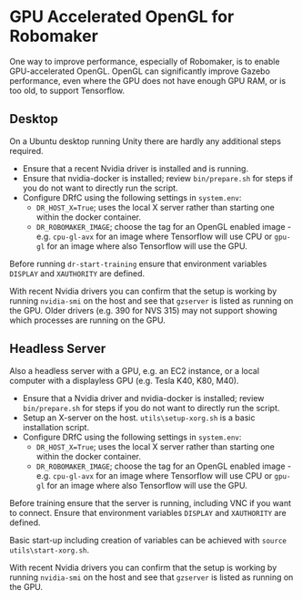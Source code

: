 # GPU Accelerated OpenGL for Robomaker

One way to improve performance, especially of Robomaker, is to enable GPU-accelerated OpenGL. OpenGL can significantly improve Gazebo performance, even where the GPU does not have enough GPU RAM, or is too old, to support Tensorflow.

## Desktop 

On a Ubuntu desktop running Unity there are hardly any additional steps required.

* Ensure that a recent Nvidia driver is installed and is running.
* Ensure that nvidia-docker is installed; review `bin/prepare.sh` for steps if you do not want to directly run the script.
* Configure DRfC using the following settings in `system.env`:
    * `DR_HOST_X=True`; uses the local X server rather than starting one within the docker container.
    * `DR_ROBOMAKER_IMAGE`; choose the tag for an OpenGL enabled image - e.g. `cpu-gl-avx` for an image where Tensorflow will use CPU or `gpu-gl` for an image where also Tensorflow will use the GPU.

Before running `dr-start-training` ensure that environment variables `DISPLAY` and `XAUTHORITY` are defined.

With recent Nvidia drivers you can confirm that the setup is working by running `nvidia-smi` on the host and see that `gzserver` is listed as running on the GPU. Older drivers (e.g. 390 for NVS 315) may not support showing which processes are running on the GPU.

## Headless Server

Also a headless server with a GPU, e.g. an EC2 instance, or a local computer with a displayless GPU (e.g. Tesla K40, K80, M40).

* Ensure that a Nvidia driver and nvidia-docker is installed; review `bin/prepare.sh` for steps if you do not want to directly run the script.
* Setup an X-server on the host. `utils\setup-xorg.sh` is a basic installation script.
* Configure DRfC using the following settings in `system.env`:
    * `DR_HOST_X=True`; uses the local X server rather than starting one within the docker container.
    * `DR_ROBOMAKER_IMAGE`; choose the tag for an OpenGL enabled image - e.g. `cpu-gl-avx` for an image where Tensorflow will use CPU or `gpu-gl` for an image where also Tensorflow will use the GPU.

Before training ensure that the server is running, including VNC if you want to connect. Ensure that environment variables `DISPLAY` and `XAUTHORITY` are defined.

Basic start-up including creation of variables can be achieved with `source utils\start-xorg.sh`.

With recent Nvidia drivers you can confirm that the setup is working by running `nvidia-smi` on the host and see that `gzserver` is listed as running on the GPU.
